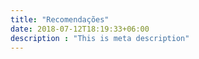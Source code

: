 ```yaml
---
title: "Recomendações"
date: 2018-07-12T18:19:33+06:00
description : "This is meta description"
---
```


